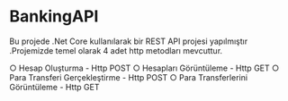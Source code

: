 # BankingAPI

Bu projede .Net Core kullanılarak bir REST API projesi yapılmıştır .Projemizde temel olarak 4 adet http metodları mevcuttur.

○ Hesap Oluşturma - Http POST
○ Hesapları Görüntüleme - Http GET
○ Para Transferi Gerçekleştirme - Http POST
○ Para Transferlerini Görüntüleme - Http GET 
